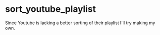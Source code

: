 # sort_youtube_playlist
Since Youtube is lacking a better sorting of their playlist I'll try making my own.
